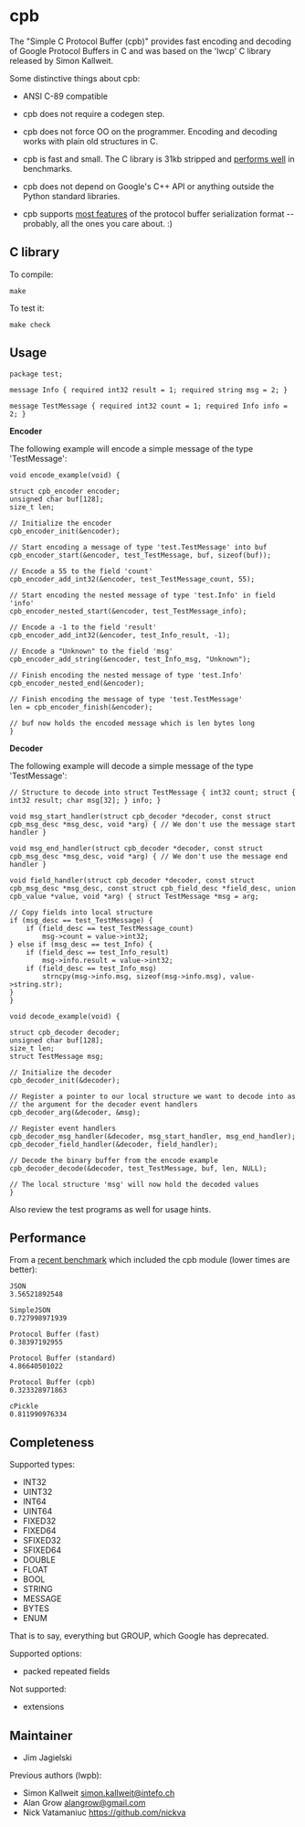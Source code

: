 cpb
====

The "Simple C Protocol Buffer (cpb)" provides fast encoding and decoding of Google Protocol Buffers in C and was based on the 'lwcp' C library released by Simon Kallweit.

Some distinctive things about cpb:

  * ANSI C-89 compatible

  * cpb does not require a codegen step.

  * cpb does not force OO on the programmer. Encoding and decoding works with plain old structures in C.

  * cpb is fast and small. The C library is 31kb stripped and [performs well](#performance) in benchmarks.

  * cpb does not depend on Google's C++ API or anything outside the Python standard libraries.

  * cpb supports [most features](#completeness) of the protocol buffer serialization format -- probably, all the ones you care about. :)

C library
---------

To compile:

    make

To test it:

    make check

Usage
-----

```
package test;

message Info { required int32 result = 1; required string msg = 2; }

message TestMessage { required int32 count = 1; required Info info = 2; }
```

**Encoder**

The following example will encode a simple message of the type 'TestMessage':

```
void encode_example(void) {

struct cpb_encoder encoder;
unsigned char buf[128];
size_t len;

// Initialize the encoder
cpb_encoder_init(&encoder);

// Start encoding a message of type 'test.TestMessage' into buf
cpb_encoder_start(&encoder, test_TestMessage, buf, sizeof(buf));

// Encode a 55 to the field 'count'
cpb_encoder_add_int32(&encoder, test_TestMessage_count, 55);

// Start encoding the nested message of type 'test.Info' in field 'info'
cpb_encoder_nested_start(&encoder, test_TestMessage_info);

// Encode a -1 to the field 'result'
cpb_encoder_add_int32(&encoder, test_Info_result, -1);

// Encode a "Unknown" to the field 'msg'
cpb_encoder_add_string(&encoder, test_Info_msg, "Unknown");

// Finish encoding the nested message of type 'test.Info'
cpb_encoder_nested_end(&encoder);

// Finish encoding the message of type 'test.TestMessage'
len = cpb_encoder_finish(&encoder);

// buf now holds the encoded message which is len bytes long
}
```

**Decoder**

The following example will decode a simple message of the type 'TestMessage':

```
// Structure to decode into struct TestMessage { int32 count; struct { int32 result; char msg[32]; } info; }

void msg_start_handler(struct cpb_decoder *decoder, const struct cpb_msg_desc *msg_desc, void *arg) { // We don't use the message start handler }

void msg_end_handler(struct cpb_decoder *decoder, const struct cpb_msg_desc *msg_desc, void *arg) { // We don't use the message end handler }

void field_handler(struct cpb_decoder *decoder, const struct cpb_msg_desc *msg_desc, const struct cpb_field_desc *field_desc, union cpb_value *value, void *arg) { struct TestMessage *msg = arg;

// Copy fields into local structure
if (msg_desc == test_TestMessage) {
    if (field_desc == test_TestMessage_count)
        msg->count = value->int32;
} else if (msg_desc == test_Info) {
    if (field_desc == test_Info_result)
        msg->info.result = value->int32;
    if (field_desc == test_Info_msg)
        strncpy(msg->info.msg, sizeof(msg->info.msg), value->string.str);
}
}

void decode_example(void) {

struct cpb_decoder decoder;
unsigned char buf[128];
size_t len;
struct TestMessage msg;

// Initialize the decoder
cpb_decoder_init(&decoder);

// Register a pointer to our local structure we want to decode into as
// the argument for the decoder event handlers
cpb_decoder_arg(&decoder, &msg);

// Register event handlers
cpb_decoder_msg_handler(&decoder, msg_start_handler, msg_end_handler);
cpb_decoder_field_handler(&decoder, field_handler);

// Decode the binary buffer from the encode example
cpb_decoder_decode(&decoder, test_TestMessage, buf, len, NULL);

// The local structure 'msg' will now hold the decoded values
}
```

Also review the test programs as well for usage hints.

Performance
-----------

From a [recent benchmark][fastpb-benchmark] which included the cpb module (lower times are better):

    JSON
    3.56521892548

    SimpleJSON 
    0.727998971939

    Protocol Buffer (fast)
    0.38397192955

    Protocol Buffer (standard)
    4.86640501022

    Protocol Buffer (cpb)
    0.323328971863

    cPickle
    0.811990976334

[fastpb-benchmark]: https://github.com/Greplin/fast-python-pb/tree/master/benchmark


Completeness
------------

Supported types:

  * INT32
  * UINT32
  * INT64
  * UINT64
  * FIXED32
  * FIXED64
  * SFIXED32
  * SFIXED64
  * DOUBLE
  * FLOAT
  * BOOL
  * STRING
  * MESSAGE
  * BYTES
  * ENUM

That is to say, everything but GROUP, which Google has deprecated.

Supported options:

  * packed repeated fields

Not supported:

  * extensions

Maintainer
----------

  * Jim Jagielski

Previous authors (lwpb):

  * Simon Kallweit <simon.kallweit@intefo.ch>
  * Alan Grow <alangrow@gmail.com>
  * Nick Vatamaniuc <https://github.com/nickva>

